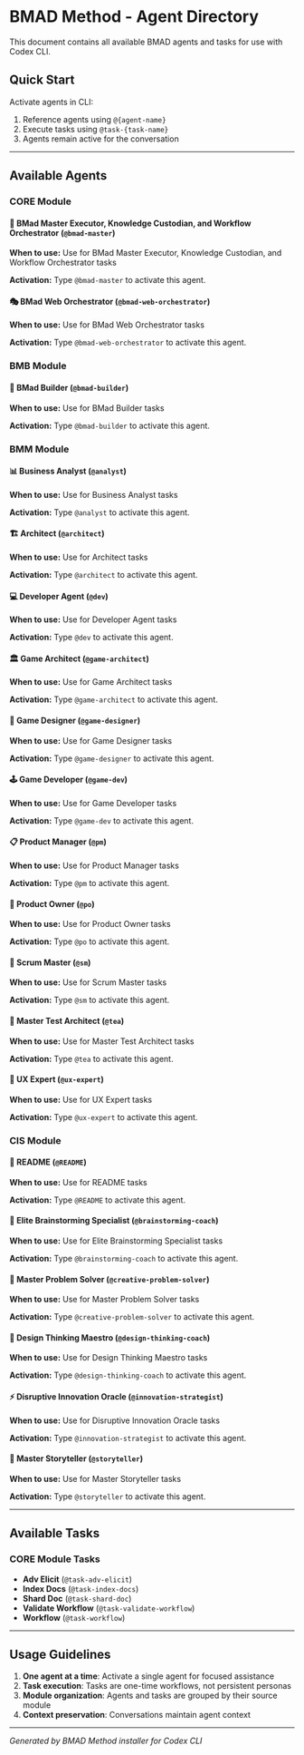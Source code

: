 # BMAD Method - Agent Directory

This document contains all available BMAD agents and tasks for use with Codex CLI.

## Quick Start

Activate agents in CLI:
1. Reference agents using `@{agent-name}`
2. Execute tasks using `@task-{task-name}`
3. Agents remain active for the conversation

---

## Available Agents

### CORE Module

#### 🧙 BMad Master Executor, Knowledge Custodian, and Workflow Orchestrator (`@bmad-master`)

**When to use:** Use for BMad Master Executor, Knowledge Custodian, and Workflow Orchestrator tasks

**Activation:** Type `@bmad-master` to activate this agent.

#### 🎭 BMad Web Orchestrator (`@bmad-web-orchestrator`)

**When to use:** Use for BMad Web Orchestrator tasks

**Activation:** Type `@bmad-web-orchestrator` to activate this agent.

### BMB Module

#### 🧙 BMad Builder (`@bmad-builder`)

**When to use:** Use for BMad Builder tasks

**Activation:** Type `@bmad-builder` to activate this agent.

### BMM Module

#### 📊 Business Analyst (`@analyst`)

**When to use:** Use for Business Analyst tasks

**Activation:** Type `@analyst` to activate this agent.

#### 🏗️ Architect (`@architect`)

**When to use:** Use for Architect tasks

**Activation:** Type `@architect` to activate this agent.

#### 💻 Developer Agent (`@dev`)

**When to use:** Use for Developer Agent tasks

**Activation:** Type `@dev` to activate this agent.

#### 🏛️ Game Architect (`@game-architect`)

**When to use:** Use for Game Architect tasks

**Activation:** Type `@game-architect` to activate this agent.

#### 🎲 Game Designer (`@game-designer`)

**When to use:** Use for Game Designer tasks

**Activation:** Type `@game-designer` to activate this agent.

#### 🕹️ Game Developer (`@game-dev`)

**When to use:** Use for Game Developer tasks

**Activation:** Type `@game-dev` to activate this agent.

#### 📋 Product Manager (`@pm`)

**When to use:** Use for Product Manager tasks

**Activation:** Type `@pm` to activate this agent.

#### 📝 Product Owner (`@po`)

**When to use:** Use for Product Owner tasks

**Activation:** Type `@po` to activate this agent.

#### 🏃 Scrum Master (`@sm`)

**When to use:** Use for Scrum Master tasks

**Activation:** Type `@sm` to activate this agent.

#### 🧪 Master Test Architect (`@tea`)

**When to use:** Use for Master Test Architect tasks

**Activation:** Type `@tea` to activate this agent.

#### 🎨 UX Expert (`@ux-expert`)

**When to use:** Use for UX Expert tasks

**Activation:** Type `@ux-expert` to activate this agent.

### CIS Module

#### 🤖 README (`@README`)

**When to use:** Use for README tasks

**Activation:** Type `@README` to activate this agent.

#### 🧠 Elite Brainstorming Specialist (`@brainstorming-coach`)

**When to use:** Use for Elite Brainstorming Specialist tasks

**Activation:** Type `@brainstorming-coach` to activate this agent.

#### 🔬 Master Problem Solver (`@creative-problem-solver`)

**When to use:** Use for Master Problem Solver tasks

**Activation:** Type `@creative-problem-solver` to activate this agent.

#### 🎨 Design Thinking Maestro (`@design-thinking-coach`)

**When to use:** Use for Design Thinking Maestro tasks

**Activation:** Type `@design-thinking-coach` to activate this agent.

#### ⚡ Disruptive Innovation Oracle (`@innovation-strategist`)

**When to use:** Use for Disruptive Innovation Oracle tasks

**Activation:** Type `@innovation-strategist` to activate this agent.

#### 📖 Master Storyteller (`@storyteller`)

**When to use:** Use for Master Storyteller tasks

**Activation:** Type `@storyteller` to activate this agent.

---

## Available Tasks

### CORE Module Tasks

- **Adv Elicit** (`@task-adv-elicit`)
- **Index Docs** (`@task-index-docs`)
- **Shard Doc** (`@task-shard-doc`)
- **Validate Workflow** (`@task-validate-workflow`)
- **Workflow** (`@task-workflow`)

---

## Usage Guidelines

1. **One agent at a time**: Activate a single agent for focused assistance
2. **Task execution**: Tasks are one-time workflows, not persistent personas
3. **Module organization**: Agents and tasks are grouped by their source module
4. **Context preservation**: Conversations maintain agent context

---

*Generated by BMAD Method installer for Codex CLI*
